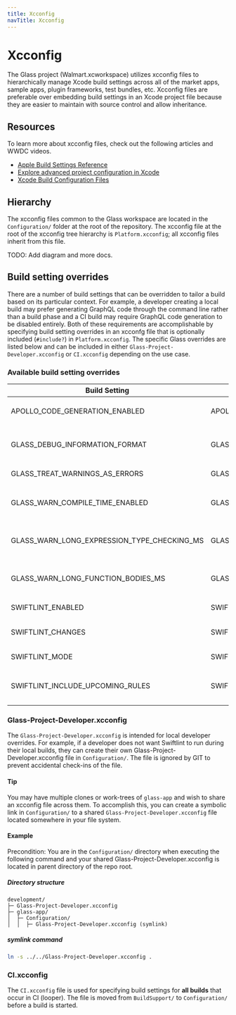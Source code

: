 ```yaml
---
title: Xcconfig
navTitle: Xcconfig
---
```


# Xcconfig

The Glass project (Walmart.xcworkspace) utilizes xcconfig files to hierarchically manage Xcode build settings across all of the market apps, sample apps, plugin frameworks, test bundles, etc. Xcconfig files are preferable over embedding build settings in an Xcode project file because they are easier to maintain with source control and allow inheritance.

## Resources

To learn more about xcconfig files, check out the following articles and WWDC videos.

- [Apple Build Settings Reference](https://developer.apple.com/library/archive/documentation/DeveloperTools/Reference/XcodeBuildSettingRef/1-Build_Setting_Reference/build_setting_ref.html)
- [Explore advanced project configuration in Xcode](https://developer.apple.com/videos/play/wwdc2021/10210/)
- [Xcode Build Configuration Files](https://nshipster.com/xcconfig/)

## Hierarchy

The xcconfig files common to the Glass workspace are located in the `Configuration/` folder at the root of the repository. The xcconfig file at the root of the xcconfig tree hierarchy is `Platform.xcconfig`; all xcconfig files inherit from this file.

TODO: Add diagram and more docs.

## Build setting overrides

There are a number of build settings that can be overridden to tailor a build based on its particular context. For example, a developer creating a local build may prefer generating GraphQL code through the command line rather than a build phase and a CI build may require GraphQL code generation to be disabled entirely. Both of these requirements are accomplishable by specifying build setting overrides in an xcconfg file that is optionally included (`#include?`) in `Platform.xcconfig`. The specific Glass overrides are listed below and can be included in either `Glass-Project-Developer.xcconfig` or `CI.xcconfig` depending on the use case.

### Available build setting overrides

| Build Setting                               | Override                                             |                                                                                                      | Values                 | Default Value                                      | CI Value           |
|---------------------------------------------|------------------------------------------------------|------------------------------------------------------------------------------------------------------|------------------------|----------------------------------------------------|--------------------|
| APOLLO_CODE_GENERATION_ENABLED              | APOLLO_CODE_GENERATION_ENABLED_OVERRIDE              | Determines whether GraphQL code generation is enabled in a GQL target's build phase.                 | NO, YES                | YES                                                | NO                 |
| GLASS_DEBUG_INFORMATION_FORMAT              | GLASS_DEBUG_INFORMATION_FORMAT_OVERRIDE              | Determines the DEBUG_INFORMATION_FORMAT value for a build.                                           | dwarf, dwarf-with-dsym | Debug: dwarf <br /> Profile/Release: dwarf-with-dsym | dwarf-with-dsym    |
| GLASS_TREAT_WARNINGS_AS_ERRORS              | GLASS_TREAT_WARNINGS_AS_ERRORS_OVERRIDE              | Determines whether Swift warnings are treated as errors.                                             | NO, YES                | NO                                                 | Debug: YES         |
| GLASS_WARN_COMPILE_TIME_ENABLED             | GLASS_WARN_COMPILE_TIME_ENABLED_OVERRIDE             | Determines if warnings about long type-checking of expressions and function bodies are enabled.      | NO, YES                | NO                                                 | YES                |
| GLASS_WARN_LONG_EXPRESSION_TYPE_CHECKING_MS | GLASS_WARN_LONG_EXPRESSION_TYPE_CHECKING_MS_OVERRIDE | The threshold in ms to warn about long type checking (-warn-long-expression-type-checking).          | milliseconds           | 125                                                | 5000               |
| GLASS_WARN_LONG_FUNCTION_BODIES_MS          | GLASS_WARN_LONG_FUNCTION_BODIES_MS_OVERRIDE          | The threshold in ms to warn about long type checking of function bodies (-warn-long-function-bodies) | milliseconds           | 125                                                | 5000               |
| SWIFTLINT_ENABLED                           | SWIFTLINT_ENABLED_OVERRIDE                           | Determines whether SwiftLint is run when building.                                                   | 0, 1                   | 1                                                  | 0 (run separately) |
| SWIFTLINT_CHANGES                           | SWIFTLINT_CHANGES_OVERRIDE                           | Determines whether only the modified files (as determined by GIT) are linted.                        | 0, 1                   | 1                                                  |                    |
| SWIFTLINT_MODE                              | SWIFTLINT_MODE_OVERRIDE                              | Determines the linter mode for swiftlint.                                                            | lenient, strict        | lenient                                            |                    |
| SWIFTLINT_INCLUDE_UPCOMING_RULES            | SWIFTLINT_INCLUDE_UPCOMING_RULES_OVERRIDE            | Determines if SwiftLint is also run with rules that aren't enforced yet, but that are planned to be. | 0, 1                   | 0                                                  |                    |

### Glass-Project-Developer.xcconfig

The `Glass-Project-Developer.xcconfig` is intended for local developer overrides. For example, if a developer does not want Swiftlint to run during their local builds, they can create their own Glass-Project-Developer.xcconfig file in `Configuration/`. The file is ignored by GIT to prevent accidental check-ins of the file.

#### Tip

You may have multiple clones or work-trees of `glass-app` and wish to share an xcconfig file across them. To accomplish this, you can create a symbolic link in `Configuration/` to a shared `Glass-Project-Developer.xcconfig` file located somewhere in your file system.

#### Example

Precondition: You are in the `Configuration/` directory when executing the following command and your shared Glass-Project-Developer.xcconfig is located in parent directory of the repo root.

##### Directory structure

```text
development/
├─ Glass-Project-Developer.xcconfig
├─ glass-app/
│  ├─ Configuration/
│  │  ├─ Glass-Project-Developer.xcconfig (symlink)
```

##### symlink command

```sh
ln -s ../../Glass-Project-Developer.xcconfig .
```

### CI.xcconfig

The `CI.xcconfig` file is used for specifying build settings for **all builds** that occur in CI (looper). The file is moved from `BuildSupport/` to `Configuration/` before a build is started.
